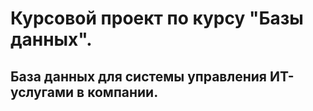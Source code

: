 # Курсовой проект по курсу "Базы данных".

## База данных для системы управления ИТ-услугами в компании.
